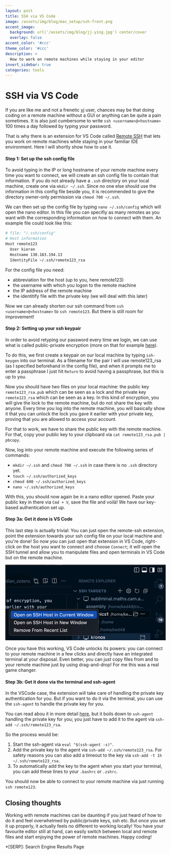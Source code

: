 ```yaml
---
layout: post
title: SSH via VS Code
image: /assets/img/blog/mac_setup/ssh-front.png
accent_image: 
  background: url('/assets/img/blog/jj-ying.jpg') center/cover
  overlay: false
accent_color: '#ccc'
theme_color: '#ccc'
description: >
  How to work on remote machines while staying in your editor
invert_sidebar: true
categories: tools
---
```


# SSH via VS Code

If you are like me and not a frenetic [vi](https://en.wikipedia.org/wiki/Vi) user, chances may be that doing coding on a remote machine without a GUI or anything can be quite a pain sometimes. It is also just cumbersome to write `ssh <username>@<hostname>` 100 times a day followed by typing your password.

That is why there is an extension for VS Code called [Remote SSH](https://marketplace.visualstudio.com/items?itemName=ms-vscode-remote.remote-ssh) that lets you work on remote machines while staying in your familiar IDE environment. Here I will shortly show how to use it.

#### Step 1: Set up the ssh config file

To avoid typing in the IP or long hostname of your remote machine every time you want to connect, we will create an ssh config file to contain that information. 
If you do not already have a `.ssh` directory on your local machine, create one via `mkdir ~/.ssh`.
Since no one else should use the information in this config file beside you, it is recommended to give the directory owner-only permission via `chmod 700 ~/.ssh`.

We can then set up the config file by typing `nano ~/.ssh/config` which will open the nano editor. In this file you can specifiy as many remotes as you want with the corresponding information on how to connect with them. An example file could look like this:

~~~bash
# file: "/.ssh/config"
# Host information
Host remote123
  User kieran
  Hostname 130.183.194.13
  IdentityFile ~/.ssh/remote123_rsa
~~~

For the config file you need:
- abbreviation for the host (up to you, here remote123)
- the username with which you logon to the remote machine
- the IP address of the remote machine
- the identitify file with the private key (we will deal with this later)

Now we can already shorten our ssh command from `ssh <username>@<hostname>` to `ssh remote123`. But there is still room for improvement!

#### Step 2: Setting up your ssh keypair

In order to avoid retyping our password every time we login, we can use what is called public-private encryption (more on that for example [here](https://missing.csail.mit.edu/2020/security/)). 

To do this, we first create a keypair on our local machine by typing `ssh-keygen` into our terminal. As a filename for the pair I will use remote123_rsa (as I specified beforehand in the config file), and when it prompts me to enter a passphrase I just hit `Return` to avoid having a passphrase, but this is up to you.

Now you should have two files on your local machine: the public key `remote123_rsa.pub` which can be seen as a lock and the private key `remote123_rsa` which can be seen as a key. In this kind of encryption, you will give the lock to the remote machine, but do not share the key with anyone. Every time you log into the remote machine, you will basically show it that you can unlock the lock you gave it earlier with your private key, proving that you are allowed to access your account.

For that to work, we have to share the public key with the remote machine. For that, copy your public key to your clipboard via `cat remote123_rsa.pub | pbcopy`.

Now, log into your remote machine and execute the following series of commands:

- `mkdir ~/.ssh` and `chmod 700 ~/.ssh` in case there is no `.ssh` directory yet.
- `touch ~/.ssh/authorized_keys`
- `chmod 600 ~/.ssh/authorized_keys`
- `nano ~/.ssh/authorized_keys`

With this, you should now again be in a nano editor opened. Paste your public key in there via `Cmd + V`, save the file and voilà! We have our key-based authentication set up.


#### Step 3a: Get it done is VS Code

This last step is actually trivial: You can just open the remote-ssh extension, point the extension towards your ssh config file on your local machine and you're done! So now you can just open that extension in VS Code, right-click on the host you want to connect and choose `Connect`; it will open the SSH tunnel and allow you to manipulate files and open terminals in VS Code but on the remote machine.

<p align="center">
  <img src="/assets/img/blog/mac_setup/remote-connect.png"/>
</p>

Once you have this working, VS Code unlocks its powers: you can connect to your remote machine in a few clicks and directly have an integrated terminal at your disposal. Even better, you can just copy files from and to your remote machine just by using drag-and-drop! For me this was a real game changer.

#### Step 3b: Get it done via the terminal and ssh-agent

In the VSCode case, the extension will take care of handling the private key authentication for you. But if you want to do it via the terminal, you can use the `ssh-agent` to handle the private key for you.

You can read abou it in more detail [here](https://rabexc.org/posts/using-ssh-agent), but it boils down to `ssh-agent` handling the private key for you; you just have to add it to the agent via `ssh-add ~/.ssh/remote123_rsa`.

So the process would be:
1. Start the ssh-agent via `eval "$(ssh-agent -s)"`.
2. Add the private key to the agent via `ssh-add ~/.ssh/remote123_rsa`. For safety reasons you can also add a timeout to the key via `ssh-add -t 1h ~/.ssh/remote123_rsa`.
3. To automatically add the key to the agent when you start your terminal, you can add these lines to your `.bashrc` or `.zshrc`.

You should now be able to connect to your remote machine via just running `ssh remote123`.

## Closing thoughts

Working with remote machines can be daunting if you just heard of how to do it and feel overwhelmed by public/private keys, ssh etc. But once you set it up properly, it actually feels no different to working locally! You have your favourite editor still at hand, can easily switch between local and remote files and start enjoying the power of remote machines. Happy coding!



*[SERP]: Search Engine Results Page